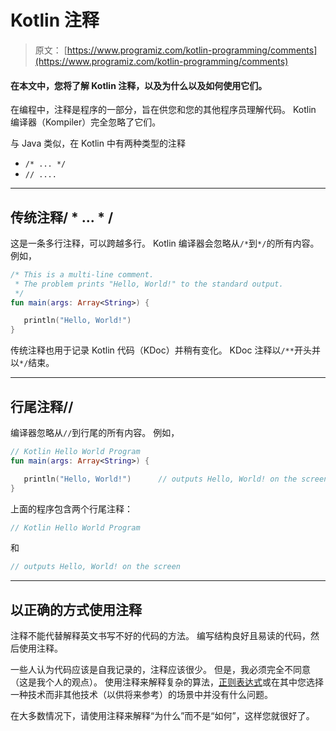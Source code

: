 # Kotlin 注释

> 原文： [https://www.programiz.com/kotlin-programming/comments](https://www.programiz.com/kotlin-programming/comments)

#### 在本文中，您将了解 Kotlin 注释，以及为什么以及如何使用它们。

在编程中，注释是程序的一部分，旨在供您和您的其他程序员理解代码。 Kotlin 编译器（Kompiler）完全忽略了它们。

与 Java 类似，在 Kotlin 中有两种类型的注释

*   `/* ... */`
*   `// ....`

* * *

## 传统注释/ * ... * /

这是一条多行注释，可以跨越多行。 Kotlin 编译器会忽略从`/*`到`*/`的所有内容。 例如，

```kt
/* This is a multi-line comment.
 * The problem prints "Hello, World!" to the standard output.
 */
fun main(args: Array<String>) {

   println("Hello, World!")
}
```

传统注释也用于记录 Kotlin 代码（KDoc）并稍有变化。 KDoc 注释以`/**`开头并以`*/`结束。

* * *

## 行尾注释//

编译器忽略从`//`到行尾的所有内容。 例如，

```kt
// Kotlin Hello World Program
fun main(args: Array<String>) {

   println("Hello, World!")      // outputs Hello, World! on the screen
}
```

上面的程序包含两个行尾注释：

```kt
// Kotlin Hello World Program
```

和

```kt
// outputs Hello, World! on the screen
```

* * *

## 以正确的方式使用注释

<section>

注释不能代替解释英文书写不好的代码的方法。 编写结构良好且易读的代码，然后使用注释。

一些人认为代码应该是自我记录的，注释应该很少。 但是，我必须完全不同意（这是我个人的观点）。 使用注释来解释复杂的算法，[正则表达式](http://www.rexegg.com/)或在其中您选择一种技术而非其他技术（以供将来参考）的场景中并没有什么问题。

在大多数情况下，请使用注释来解释“为什么”而不是“如何”，这样您就很好了。

</section>